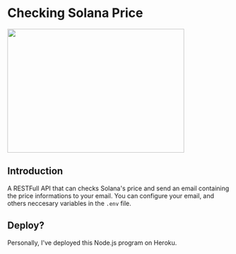 # Checking Solana Price

<img src="https://bit.ly/37FvEQj" width="400" height="280" />

## Introduction

A RESTFull API that can checks Solana's price and send an email containing the price informations to your email. You can configure your email, and others neccesary variables in the `.env` file.

## Deploy?

Personally, I've deployed this Node.js program on Heroku.
